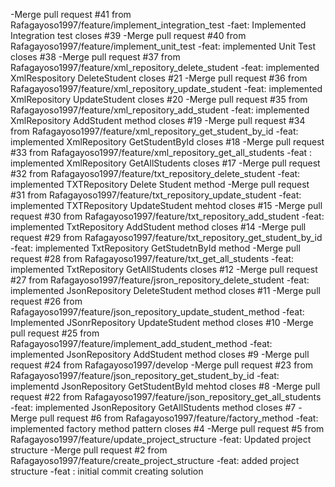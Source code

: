 -Merge pull request #41 from Rafagayoso1997/feature/implement_integration_test
-faet: Implemented Integration test closes #39
-Merge pull request #40 from Rafagayoso1997/feature/implement_unit_test
-feat: implemented Unit Test closes #38
-Merge pull request #37 from Rafagayoso1997/feature/xml_repository_delete_student
-feat: implemented XmlRespository DeleteStudent closes #21
-Merge pull request #36 from Rafagayoso1997/feature/xml_repository_update_student
-feat: implemented XmlRepository UpdateStudent closes #20
-Merge pull request #35 from Rafagayoso1997/feature/xml_repository_add_student
-feat: implemented XmlRepository AddStudent method closes #19
-Merge pull request #34 from Rafagayoso1997/feature/xml_repository_get_student_by_id
-feat: implemented XmlRepository GetStudentById closes #18
-Merge pull request #33 from Rafagayoso1997/feature/xml_repository_get_all_students
-feat : implemented XmlRepository GetAllStudents closes #17
-Merge pull request #32 from Rafagayoso1997/feature/txt_repository_delete_student
-feat: implemented TXTRepository Delete Student method
-Merge pull request #31 from Rafagayoso1997/feature/txt_repository_update_student
-feat: implemented TXTRepository UpdateStudent mehtod closes #15
-Merge pull request #30 from Rafagayoso1997/feature/txt_repository_add_student
-feat: implemented TxtRepository AddStudent method  closes #14
-Merge pull request #29 from Rafagayoso1997/feature/txt_repository_get_student_by_id
-feat: implemented TxtRepository GetStudetnById method
-Merge pull request #28 from Rafagayoso1997/feature/txt_get_all_students
-feat: implemented TxtRepository GetAllStudents closes #12
-Merge pull request #27 from Rafagayoso1997/feature/jsron_repository_delete_student
-feat: implemented JsonRepository DeleteStudent method closes #11
-Merge pull request #26 from Rafagayoso1997/feature/json_repository_update_student_method
-feat: Implemented JSonrRepository UpdateStudent method closes #10
-Merge pull request #25 from Rafagayoso1997/feature/implement_add_student_method
-feat: implemented JsonRepository AddStudent method closes #9
-Merge pull request #24 from Rafagayoso1997/develop
-Merge pull request #23 from Rafagayoso1997/feature/json_repository_get_student_by_id
-feat: implementd JsonRepository GetStudentById mehtod closes #8
-Merge pull request #22 from Rafagayoso1997/feature/json_repository_get_all_students
-feat: implemented JsonRepository GetAllStudents method closes #7
-Merge pull request #6 from Rafagayoso1997/feature/factory_method
-feat: implemented factory method pattern closes #4
-Merge pull request #5 from Rafagayoso1997/feature/update_project_structure
-feat: Updated project structure
-Merge pull request #2 from Rafagayoso1997/feature/create_project_structure
-feat: added project structure
-feat : initial commit creating solution
